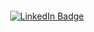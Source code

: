 <div id="header" align="center">
  <img src="https://media3.giphy.com/media/v1.Y2lkPTc5MGI3NjExcTd2OXUxdHVqOW1jbnBrZWI3eG5wemFhZTFzc28xZ3BobHV5MWM3ayZlcD12MV9pbnRlcm5hbF9naWZfYnlfaWQmY3Q9Zw/6ib6KPmkeAjDTxMxij/giphy.gif" alt="Work Coding GIF by Pudgy Penguins" style="width: 100%; height: 100%; opacity: 0;">
 <div>
  <a href="https://linkedin.com/in/odeliatan7497">
    <img src="https://img.shields.io/badge/LinkedIn-blue?style=for-the-badge&logo=linkedin&logoColor=white" alt="LinkedIn Badge"/>
  </a>
 </div> 
 <h1>
   hey there
   <img src="https://media.giphy.com/media/hvRJCLFzcasrR4ia7z/giphy.gif" width="30px"/>
 </h1>
</div>
